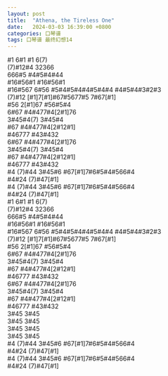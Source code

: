 ```yaml
---
layout: post
title:  "Athena, the Tireless One"
date:   2024-03-03 16:39:00 +0800
categories: 口琴谱
tags: 口琴谱 最终幻想14
---
```

\#1 6#1 #1 6(7)  
(7)#12#4 32366  
666#5 #4#5#4#44  
\#16#56#1 #16#56#1  
\#16#567 6#56 #5#4#5#4#4#5#4#4 #4#5#4#3#2#3  
(7)#12 [#1]7[#1]#67#5677#5 7#67[#1]  
\#56 2[#1]67 #56#5#4  
6#67 #4#477#4[2#1]76  
3#45#4(7) 3#45#4     
\#67 #4#477#4[2#12#1]  
\#46777 #43#432  
6#67 #4#477#4[2#1]76  
3#45#4(7) 3#45#4  
\#67 #4#477#4[2#12#1]  
\#46777 #43#432  
\#4 (7)#44 3#45#6 #67[#1]7#6#5#4#566#4  
\#4#24 (7)#47[#1]  
\#4 (7)#44 3#45#6 #67[#1]7#6#5#4#566#4  
\#4#24 (7)#47[#1]  
\#1 6#1 #1 6(7)   
(7)#12#4 32366  
666#5 #4#5#4#44  
\#16#56#1 #16#56#1  
\#16#567 6#56 #5#4#5#4#4#5#4#4 #4#5#4#3#2#3  
(7)#12 [#1]7[#1]#67#5677#5 7#67[#1]  
\#56 2[#1]67 #56#5#4  
6#67 #4#477#4[2#1]76  
3#45#4(7) 3#45#4    
\#67 #4#477#4[2#12#1]  
\#46777 #43#432  
6#67 #4#477#4[2#1]76  
3#45#4(7) 3#45#4  
\#67 #4#477#4[2#12#1]  
\#46777 #43#432  
3#45 3#45  
3#45 3#45  
3#45 3#45  
3#45 3#45  
\#4 (7)#44 3#45#6 #67[#1]7#6#5#4#566#4  
\#4#24 (7)#47[#1]  
\#4 (7)#44 3#45#6 #67[#1]7#6#5#4#566#4  
\#4#24 (7)#47[#1]  
